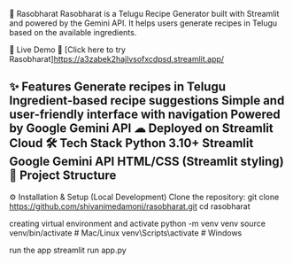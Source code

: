 🌾 Rasobharat
Rasobharat is a Telugu Recipe Generator built with Streamlit and powered by the Gemini API.
It helps users generate recipes in Telugu based on the available ingredients.

🚀 Live Demo
🔗 [Click here to try Rasobharat]https://a3zabek2hajlvsofxcdpsd.streamlit.app/

✨ Features
 Generate recipes in Telugu
 Ingredient-based recipe suggestions
 Simple and user-friendly interface with navigation
 Powered by Google Gemini API
☁ Deployed on Streamlit Cloud
🛠 Tech Stack
Python 3.10+
Streamlit
Google Gemini API
HTML/CSS (Streamlit styling)
📂 Project Structure
--

⚙ Installation & Setup (Local Development)
Clone the repository:
git clone https://github.com/shivanimedamoni/rasobharat.git
   cd rasobharat

creating virtual environment and activate
python -m venv venv source venv/bin/activate # Mac/Linux venv\Scripts\activate      # Windows

run the app
streamlit run app.py
